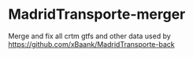 ﻿# MadridTransporte-merger
Merge and fix all crtm gtfs and other data used by https://github.com/xBaank/MadridTransporte-back
